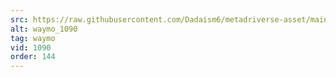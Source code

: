 ```yaml
---
src: https://raw.githubusercontent.com/Dadaism6/metadriverse-asset/main/script-waymo-output-newcompressed/waymo_1090.mp4
alt: waymo_1090
tag: waymo
vid: 1090
order: 144
---
```

